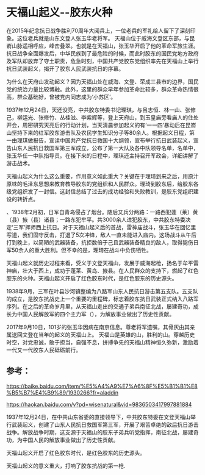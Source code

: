 # 天福山起义--胶东火种
在2015年纪念抗日战争胜利70周年大阅兵上，一位老兵的军礼给人留下了深刻印象。这位老兵就是山东文登人张玉华老将军。
天福山位于威海文登区东部，与昆嵛山脉遥相呼应，峰峦叠翠。也就是在天福山，张玉华开启了他的革命军旅生涯。抗日战争全面爆发后，中华民族到了最危险的时候，而此时胶东的国民党地方政府及军队却放弃了守土职责，危急时刻，中国共产党胶东党组织率先在天福山上举行抗日武装起义，揭开了胶东人民武装抗日的序幕。

为什么在天府山发动起义？因为天福山处在威海、文登、荣成三县市的边界，国民党的统治力量比较博融。此外，这里的群众早年参加革命比较多，群众革命热情很高，群众基础好，曾被党内同志成为‘小苏区’。

1937年12月24日，天还没亮，中共胶东特委书记理琪，与吕志恒、林一山、张修己，柳运光、张修竹、丛桂滋、李紫辉等，登上天府山，到玉皇庙旁看庙人的住处开会，周密研究天亮后的行动计划，当天清晨参加起义的有‘一一四’暴动后在昆嵛山坚持下来的红军胶东游击队及农民学生知识分子等80余人。根据起义日程，第一由理琪做报告，宣读中国共产党抗日救国十大纲领，宣布举行抗日武装起义，宣告山东人民抗日救国军第三军成立，公布了第一大队及各中队领导名单，名单中，张玉华任一中队指导员。在接下来的日程中，理琪还主持召开军政会，详细讲解了游击战术。


天福山起义为什么这么重要，作用意义如此重大？关键在于理琦到来之后，用原汁原味的毛泽东思想来教育教导胶东的党组织和人民群众。理琦到胶东后，给胶东各级党组织发了一封信。这封信总结了过去的成功经验和失败教训，是胶东党组织建设的转折点。

、1938年2月初，日军自青岛侵占了烟台。随后又兵分两路：一路西犯蓬（莱）黄（县）掖（县）诸县；一路东犯牟平。共3000余人进犯胶东，中共胶东特委决定‘三军’挥师西上抗日。对于天福山起义后的首战，雷神庙战斗，张玉华在回忆里写道，我们固守反击，打退了5次冲锋，敌人一直未能进入庙内。这场战斗从午后打到晚上，以简陋的武器装备，抗拒数倍于己且武器装备精良的敌人，取得毙伤日军50余人的重大胜利。但不幸的是，理琦在战斗中负伤牺牲。

天福山起义就历史过程来看，受义于文登天福山，发展于威海起枪，扬名于牟平雷神庙，壮大于西上，成功于蓬莱、黄岛、掖县。在人民群众的支持下，燃起了红色胶东的火种。天福山起义开启了红色胶东时代，是红色胶东的历史源头。

1938年9月，三军在叶县沙河镇整编为八路军山东人民抗日游击第五支队。五支队的成立，是胶东抗战史上一个重要的里程碑，标志着胶东抗日武装正式纳入八路军序列。在之后的革命岁月里，从天福山走出的交通子弟兵南征北战，屡建奇功，成长为中国人民解放军的四个主力军（），为解放事业做出了历史性贡献。

2017年9月10日，101岁的张玉华因病在南京信息。尊老将军遗嘱，其骨灰由其亲属送回文登在当年的起义的天福山上。
天福山是英雄的山，胜利的山。穿越历史时空，对党忠诚，敢于担当，自强不息，拼搏争先的天福山精神恒久弥新，激励着一代又一代胶东人民砥砺前行。

## 参考：

https://baike.baidu.com/item/%E5%A4%A9%E7%A6%8F%E5%B1%B1%E8%B5%B7%E4%B9%89/1930266?fr=aladdin

https://haokan.baidu.com/v?pd=wisenatural&vid=9836503417997881884


1937年12月24日，在中共山东省委的直接领导下，中共胶东特委在文登天福山举行武装起义，创建了山东人民抗日救国军第三军，开展了艰苦卓绝的敌后抗日游击战争。解放战争时期，这支源于天福山的胶东子弟兵听党指挥，南征北战，屡建奇功，为中国人民的解放事业做出了历史性贡献。

天福山起义开启了红色胶东时代，是红色胶东的历史源头。

天福山起义的意义重大，打响了胶东抗战的第一枪.
